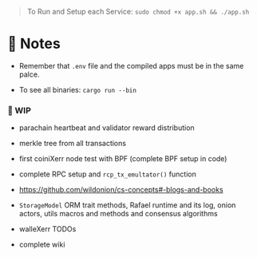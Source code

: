 

> To Run and Setup each Service: ```sudo chmod +x app.sh && ./app.sh```

# 📇 Notes

* Remember that `.env` file and the compiled apps must be in the same palce. 

* To see all binaries: ```cargo run --bin```

### 🚧 WIP 

* parachain heartbeat and validator reward distribution

* merkle tree from all transactions

* first coiniXerr node test with BPF (complete BPF setup in code)

* complete RPC setup and `rcp_tx_emultator()` function

* https://github.com/wildonion/cs-concepts#-blogs-and-books

* `StorageModel` ORM trait methods, Rafael runtime and its log, onion actors, utils macros and methods and consensus algorithms

* walleXerr TODOs

* complete wiki